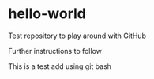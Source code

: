 # hello-world
Test repository to play around with GitHub

Further instructions to follow

This is a test add using git bash
